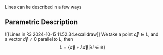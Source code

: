 Lines can be described in a few ways
## Parametric Description
![[Lines in R3 2024-10-15 11.52.34.excalidraw]]
We take a point $\vec{a}\in L$, and a vector $\vec{d}\neq 0$ parallel to $L$, then
$$
L=\{ \vec{a}+\lambda \vec{d}|\lambda i\in \mathbb{R} \}
$$